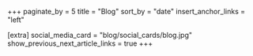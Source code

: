 +++
paginate_by = 5
title = "Blog"
sort_by = "date"
insert_anchor_links = "left"

[extra]
social_media_card = "blog/social_cards/blog.jpg"
show_previous_next_article_links = true
+++
